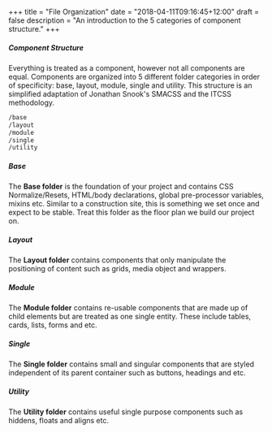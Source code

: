 +++
title = "File Organization"
date = "2018-04-11T09:16:45+12:00"
draft = false
description = "An introduction to the 5 categories of component structure."
+++

##### Component Structure

Everything is treated as a component, however not all components are equal. Components are organized into 5 different folder categories in order of specificity: base, layout, module, single and utility. This structure is an simplified adaptation of Jonathan Snook's SMACSS and the ITCSS methodology.

```html
/base
/layout
/module
/single
/utility
```

##### Base

The **Base folder** is the foundation of your project and contains CSS Normalize/Resets, HTML/body declarations, global pre-processor variables, mixins etc. Similar to a construction site, this is something we set once and expect to be stable. Treat this folder as the floor plan we build our project on.

##### Layout

The **Layout folder** contains components that only manipulate the positioning of content such as grids, media object and wrappers.

##### Module

The **Module folder** contains re-usable components that are made up of child elements but are treated as one single entity. These include tables, cards, lists, forms and etc.

##### Single

The **Single folder** contains small and singular components that are styled independent of its parent container such as buttons, headings and etc.

##### Utility

The **Utility folder** contains useful single purpose components such as hiddens, floats and aligns etc.

